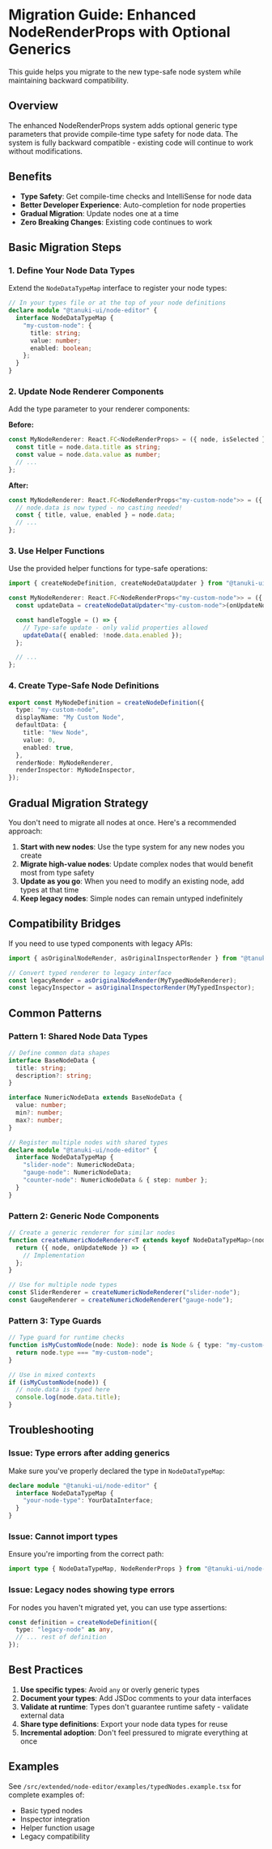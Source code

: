# Migration Guide: Enhanced NodeRenderProps with Optional Generics

This guide helps you migrate to the new type-safe node system while maintaining backward compatibility.

## Overview

The enhanced NodeRenderProps system adds optional generic type parameters that provide compile-time type safety for node data. The system is fully backward compatible - existing code will continue to work without modifications.

## Benefits

- **Type Safety**: Get compile-time checks and IntelliSense for node data
- **Better Developer Experience**: Auto-completion for node properties
- **Gradual Migration**: Update nodes one at a time
- **Zero Breaking Changes**: Existing code continues to work

## Basic Migration Steps

### 1. Define Your Node Data Types

Extend the `NodeDataTypeMap` interface to register your node types:

```typescript
// In your types file or at the top of your node definitions
declare module "@tanuki-ui/node-editor" {
  interface NodeDataTypeMap {
    "my-custom-node": {
      title: string;
      value: number;
      enabled: boolean;
    };
  }
}
```

### 2. Update Node Renderer Components

Add the type parameter to your renderer components:

**Before:**

```typescript
const MyNodeRenderer: React.FC<NodeRenderProps> = ({ node, isSelected }) => {
  const title = node.data.title as string;
  const value = node.data.value as number;
  // ...
};
```

**After:**

```typescript
const MyNodeRenderer: React.FC<NodeRenderProps<"my-custom-node">> = ({ node, isSelected }) => {
  // node.data is now typed - no casting needed!
  const { title, value, enabled } = node.data;
  // ...
};
```

### 3. Use Helper Functions

Use the provided helper functions for type-safe operations:

```typescript
import { createNodeDefinition, createNodeDataUpdater } from "@tanuki-ui/node-editor";

const MyNodeRenderer: React.FC<NodeRenderProps<"my-custom-node">> = ({ node, onUpdateNode }) => {
  const updateData = createNodeDataUpdater<"my-custom-node">(onUpdateNode);

  const handleToggle = () => {
    // Type-safe update - only valid properties allowed
    updateData({ enabled: !node.data.enabled });
  };

  // ...
};
```

### 4. Create Type-Safe Node Definitions

```typescript
export const MyNodeDefinition = createNodeDefinition({
  type: "my-custom-node",
  displayName: "My Custom Node",
  defaultData: {
    title: "New Node",
    value: 0,
    enabled: true,
  },
  renderNode: MyNodeRenderer,
  renderInspector: MyNodeInspector,
});
```

## Gradual Migration Strategy

You don't need to migrate all nodes at once. Here's a recommended approach:

1. **Start with new nodes**: Use the type system for any new nodes you create
2. **Migrate high-value nodes**: Update complex nodes that would benefit most from type safety
3. **Update as you go**: When you need to modify an existing node, add types at that time
4. **Keep legacy nodes**: Simple nodes can remain untyped indefinitely

## Compatibility Bridges

If you need to use typed components with legacy APIs:

```typescript
import { asOriginalNodeRender, asOriginalInspectorRender } from "@tanuki-ui/node-editor";

// Convert typed renderer to legacy interface
const legacyRender = asOriginalNodeRender(MyTypedNodeRenderer);
const legacyInspector = asOriginalInspectorRender(MyTypedInspector);
```

## Common Patterns

### Pattern 1: Shared Node Data Types

```typescript
// Define common data shapes
interface BaseNodeData {
  title: string;
  description?: string;
}

interface NumericNodeData extends BaseNodeData {
  value: number;
  min?: number;
  max?: number;
}

// Register multiple nodes with shared types
declare module "@tanuki-ui/node-editor" {
  interface NodeDataTypeMap {
    "slider-node": NumericNodeData;
    "gauge-node": NumericNodeData;
    "counter-node": NumericNodeData & { step: number };
  }
}
```

### Pattern 2: Generic Node Components

```typescript
// Create a generic renderer for similar nodes
function createNumericNodeRenderer<T extends keyof NodeDataTypeMap>(nodeType: T): React.FC<NodeRenderProps<T>> {
  return ({ node, onUpdateNode }) => {
    // Implementation
  };
}

// Use for multiple node types
const SliderRenderer = createNumericNodeRenderer("slider-node");
const GaugeRenderer = createNumericNodeRenderer("gauge-node");
```

### Pattern 3: Type Guards

```typescript
// Type guard for runtime checks
function isMyCustomNode(node: Node): node is Node & { type: "my-custom-node" } {
  return node.type === "my-custom-node";
}

// Use in mixed contexts
if (isMyCustomNode(node)) {
  // node.data is typed here
  console.log(node.data.title);
}
```

## Troubleshooting

### Issue: Type errors after adding generics

Make sure you've properly declared the type in `NodeDataTypeMap`:

```typescript
declare module "@tanuki-ui/node-editor" {
  interface NodeDataTypeMap {
    "your-node-type": YourDataInterface;
  }
}
```

### Issue: Cannot import types

Ensure you're importing from the correct path:

```typescript
import type { NodeDataTypeMap, NodeRenderProps } from "@tanuki-ui/node-editor";
```

### Issue: Legacy nodes showing type errors

For nodes you haven't migrated yet, you can use type assertions:

```typescript
const definition = createNodeDefinition({
  type: "legacy-node" as any,
  // ... rest of definition
});
```

## Best Practices

1. **Use specific types**: Avoid `any` or overly generic types
2. **Document your types**: Add JSDoc comments to your data interfaces
3. **Validate at runtime**: Types don't guarantee runtime safety - validate external data
4. **Share type definitions**: Export your node data types for reuse
5. **Incremental adoption**: Don't feel pressured to migrate everything at once

## Examples

See `/src/extended/node-editor/examples/typedNodes.example.tsx` for complete examples of:

- Basic typed nodes
- Inspector integration
- Helper function usage
- Legacy compatibility

